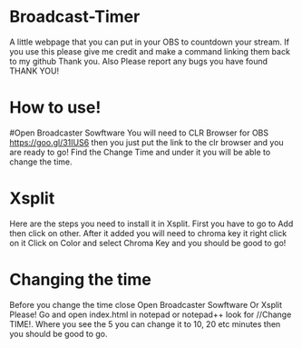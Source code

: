 # Broadcast-Timer
A little webpage that you can put in your OBS to countdown your stream. 
If you use this please give me credit and make a command linking them back to my github Thank you. 
Also Please report any bugs you have found THANK  YOU!

# How to use!

#Open Broadcaster Sowftware 
You will need to CLR Browser for OBS https://goo.gl/31IUS6 then you just put the link to the clr browser and you are ready to go! 
Find the Change Time and under it you will be able to change the time. 
# Xsplit
Here are the steps you need to install it in Xsplit. First you have to go to Add then click on other. After it added you will need to chroma key it right click on it Click on Color and 
select Chroma Key and you should be good to go!

# Changing the time

Before you change the time close  Open Broadcaster Sowftware Or Xsplit Please!
Go and open index.html in notepad or notepad++ look for //Change TIME!. Where you see the 5 you can change it to 10, 20 etc minutes
then you should be good to go. 